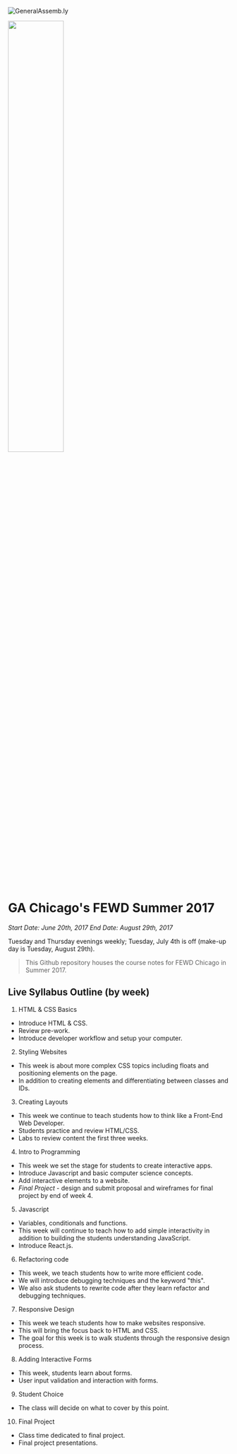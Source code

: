 ![GeneralAssemb.ly](http://ga-chicago.github.io/images/FEWD_Logo.png)

<img src='http://ga-chicago.github.io/images/012_butterfree_by_sunley-d4yhliu.png' height='50%' width='50%' />

# GA Chicago's FEWD Summer 2017

_Start Date: June 20th, 2017_
_End Date: August 29th, 2017_

Tuesday and Thursday evenings weekly; Tuesday, July 4th is off (make-up day is Tuesday, August 29th).

> This Github repository houses the course notes for FEWD Chicago in Summer 2017.

## Live Syllabus Outline (by week)

1. HTML & CSS Basics
  * Introduce HTML & CSS.
  * Review pre-work.
  * Introduce developer workflow and setup your computer.
2. Styling Websites
  * This week is about more complex CSS topics including floats and positioning elements on the page.
  * In addition to creating elements and differentiating between classes and IDs.
3. Creating Layouts
  * This week we continue to teach students how to think like a Front-End Web Developer.
  * Students practice and review HTML/CSS.
  * Labs to review content the first three weeks.
4. Intro to Programming
  * This week we set the stage for students to create interactive apps.
  * Introduce Javascript and basic computer science concepts.
  * Add interactive elements to a website.
  * _Final Project_ - design and submit proposal and wireframes for final project by end of week 4.
5. Javascript
  * Variables, conditionals and functions.
  * This week will continue to teach how to add simple interactivity in addition to building the students understanding JavaScript.
  * Introduce React.js.
6. Refactoring code
  * This week, we teach students how to write more efficient code.
  * We will introduce debugging techniques and the keyword "this".
  *  We also ask students to rewrite code after they learn refactor and debugging techniques.
7. Responsive Design
  * This week we teach students how to make websites responsive.
  * This will bring the focus back to HTML and CSS.
  * The goal for this week is to walk students through the responsive design process.
8. Adding Interactive Forms
  * This week, students learn about forms.
  * User input validation and interaction with forms.
9. Student Choice
  * The class will decide on what to cover by this point.
10. Final Project
  * Class time dedicated to final project.
  * Final project presentations.
